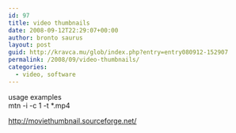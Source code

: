```yaml
---
id: 97
title: video thumbnails
date: 2008-09-12T22:29:07+00:00
author: bronto saurus
layout: post
guid: http://kravca.mu/glob/index.php?entry=entry080912-152907
permalink: /2008/09/video-thumbnails/
categories:
  - video, software
---
```

usage examples  
mtn -i -c 1 -t *.mp4

<a href="http://moviethumbnail.sourceforge.net/" target="_blank" >http://moviethumbnail.sourceforge.net/</a>